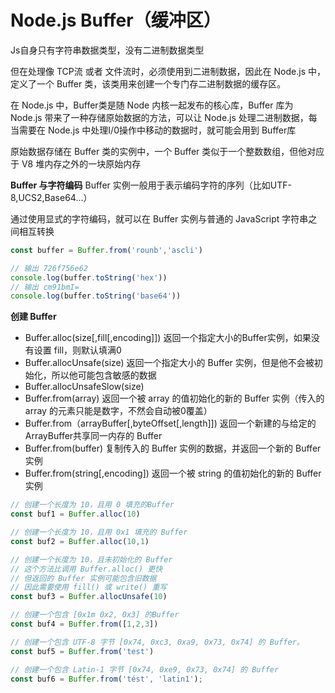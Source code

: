 # Node.js Buffer（缓冲区）
Js自身只有字符串数据类型，没有二进制数据类型

但在处理像 TCP流 或者 文件流时，必须使用到二进制数据，因此在 Node.js 中，定义了一个 Buffer 类，该类用来创建一个专门存二进制数据的缓存区。

在 Node.js 中，Buffer类是随 Node 内核一起发布的核心库，Buffer 库为 Node.js 带来了一种存储原始数据的方法，可以让 Node.js 处理二进制数据，每当需要在 Node.js 中处理I/0操作中移动的数据时，就可能会用到 Buffer库

原始数据存储在 Buffer 类的实例中，一个 Buffer 类似于一个整数数组，但他对应于 V8 堆内存之外的一块原始内存

**Buffer 与字符编码**
Buffer 实例一般用于表示编码字符的序列（比如UTF-8,UCS2,Base64...）

通过使用显式的字符编码，就可以在 Buffer 实例与普通的 JavaScript 字符串之间相互转换

```js
const buffer = Buffer.from('rounb','ascli')

// 输出 726f756e62
console.log(buffer.toString('hex'))
// 输出 cm91bmI=
console.log(buffer.toString('base64'))
```

**创建 Buffer**
- Buffer.alloc(size[,fill[,encoding]])      返回一个指定大小的Buffer实例，如果没有设置 fill，则默认填满0
- Buffer.allocUnsafe(size)      返回一个指定大小的 Buffer 实例，但是他不会被初始化，所以他可能包含敏感的数据
- Buffer.allocUnsafeSlow(size)
- Buffer.from(array)        返回一个被 array 的值初始化的新的 Buffer 实例（传入的 array 的元素只能是数字，不然会自动被0覆盖）
- Buffer.from（arrayBuffer[,byteOffset[,length]])       返回一个新建的与给定的ArrayBuffer共享同一内存的 Buffer
- Buffer.from(buffer)       复制传入的 Buffer 实例的数据，并返回一个新的 Buffer 实例
- Buffer.from(string[,encoding])        返回一个被 string 的值初始化的新的 Buffer 实例
```js
// 创建一个长度为 10，且用 0 填充的Buffer
const buf1 = Buffer.alloc(10)

// 创建一个长度为 10，且用 0x1 填充的 Buffer
const buf2 = Buffer.alloc(10,1)

// 创建一个长度为 10，且未初始化的 Buffer
// 这个方法比调用 Buffer.alloc() 更快
// 但返回的 Buffer 实例可能包含旧数据
// 因此需要使用 fill() 或 write() 重写
const buf3 = Buffer.allocUnsafe(10)

// 创建一个包含 [0x1m 0x2, 0x3] 的Buffer
const buf4 = Buffer.from([1,2,3])

// 创建一个包含 UTF-8 字节 [0x74, 0xc3, 0xa9, 0x73, 0x74] 的 Buffer。
const buf5 = Buffer.from('test')

// 创建一个包含 Latin-1 字节 [0x74, 0xe9, 0x73, 0x74] 的 Buffer
const buf6 = Buffer.from('tést', 'latin1');
```